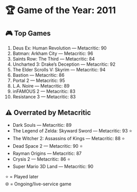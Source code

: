 # 🏆 Game of the Year: 2011

## 🎮 Top Games

1. Deus Ex: Human Revolution — Metacritic: 90  
2. Batman: Arkham City — Metacritic: 96  
3. Saints Row: The Third — Metacritic: 84  
4. Uncharted 3: Drake’s Deception — Metacritic: 92  
5. The Elder Scrolls V: Skyrim — Metacritic: 94  
6. Bastion — Metacritic: 86  
7. Portal 2 — Metacritic: 95  
8. L.A. Noire — Metacritic: 89  
9. inFAMOUS 2 — Metacritic: 83  
10. Resistance 3 — Metacritic: 83  

## ⚠️ Overrated by Metacritic

- Dark Souls — Metacritic: 89  
- The Legend of Zelda: Skyward Sword — Metacritic: 93 ⭐  
- The Witcher 2: Assassins of Kings — Metacritic: 88 ⭐  
- Dead Space 2 — Metacritic: 90 ⭐  
- Rayman Origins — Metacritic: 87  
- Crysis 2 — Metacritic: 86 ⭐  
- Super Mario 3D Land — Metacritic: 90  

⭐ = Played later  
🌐 = Ongoing/live-service game